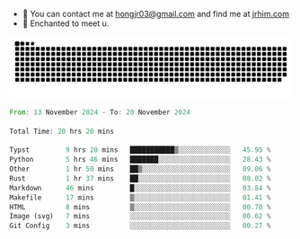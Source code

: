 - 📧 You can contact me at hongjr03@gmail.com and find me at [jrhim.com](https://jrhim.com/)
- 💜 Enchanted to meet u.

![snake_animation](https://raw.githubusercontent.com/hongjr03/hongjr03/output/github-contribution-grid-snake.svg)

<!--START_SECTION:waka-->

```rust
From: 13 November 2024 - To: 20 November 2024

Total Time: 20 hrs 20 mins

Typst         9 hrs 20 mins   ███████████▒░░░░░░░░░░░░░   45.95 %
Python        5 hrs 46 mins   ███████░░░░░░░░░░░░░░░░░░   28.43 %
Other         1 hr 50 mins    ██▒░░░░░░░░░░░░░░░░░░░░░░   09.06 %
Rust          1 hr 37 mins    ██░░░░░░░░░░░░░░░░░░░░░░░   08.02 %
Markdown      46 mins         █░░░░░░░░░░░░░░░░░░░░░░░░   03.84 %
Makefile      17 mins         ▒░░░░░░░░░░░░░░░░░░░░░░░░   01.41 %
HTML          8 mins          ▒░░░░░░░░░░░░░░░░░░░░░░░░   00.70 %
Image (svg)   7 mins          ░░░░░░░░░░░░░░░░░░░░░░░░░   00.62 %
Git Config    3 mins          ░░░░░░░░░░░░░░░░░░░░░░░░░   00.27 %
```

<!--END_SECTION:waka-->

